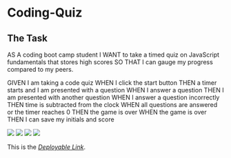 # Coding-Quiz

## The Task

AS A coding boot camp student
I WANT to take a timed quiz on JavaScript fundamentals that stores high scores
SO THAT I can gauge my progress compared to my peers.

GIVEN I am taking a code quiz
WHEN I click the start button
THEN a timer starts and I am presented with a question
WHEN I answer a question
THEN I am presented with another question
WHEN I answer a question incorrectly
THEN time is subtracted from the clock
WHEN all questions are answered or the timer reaches 0
THEN the game is over
WHEN the game is over
THEN I can save my initials and score

![](../Coding-Quiz/assets/homepage.PNG)
![](../Coding-Quiz/assets/quiz.PNG)
![](../Coding-Quiz/assets/endpage.PNG)
![](../Coding-Quiz/assets/highscorespage.PNG)

 This is the *[Deployable Link](https://gcrosby03.github.io/Coding-Quiz/index.html)*.